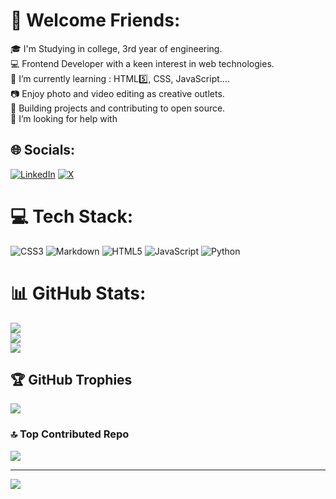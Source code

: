 # 💫 Welcome Friends:
🎓 I'm Studying in college, 3rd year of engineering.<br>💻 Frontend Developer with a keen interest in web technologies.<br>🌱 I’m currently learning : HTML5️⃣, CSS, JavaScript....<br>📷 Enjoy photo and video editing as creative outlets.<br>🚀 Building projects and contributing to open source.<br>🤝 I’m looking for help with


## 🌐 Socials:
[![LinkedIn](https://img.shields.io/badge/LinkedIn-%230077B5.svg?logo=linkedin&logoColor=white)](https://linkedin.com/in/pugal-pugalenthi-874624264) [![X](https://img.shields.io/badge/X-black.svg?logo=X&logoColor=white)](https://x.com/PUGALENTHI_123) 

# 💻 Tech Stack:
![CSS3](https://img.shields.io/badge/css3-%231572B6.svg?style=for-the-badge&logo=css3&logoColor=white) ![Markdown](https://img.shields.io/badge/markdown-%23000000.svg?style=for-the-badge&logo=markdown&logoColor=white) ![HTML5](https://img.shields.io/badge/html5-%23E34F26.svg?style=for-the-badge&logo=html5&logoColor=white) ![JavaScript](https://img.shields.io/badge/javascript-%23323330.svg?style=for-the-badge&logo=javascript&logoColor=%23F7DF1E) ![Python](https://img.shields.io/badge/python-3670A0?style=for-the-badge&logo=python&logoColor=ffdd54)
# 📊 GitHub Stats:
![](https://github-readme-stats.vercel.app/api?username=Pugalenthi-Parasuraman&theme=radical&hide_border=false&include_all_commits=false&count_private=true)<br/>
![](https://github-readme-streak-stats.herokuapp.com/?user=Pugalenthi-Parasuraman&theme=radical&hide_border=false)<br/>
![](https://github-readme-stats.vercel.app/api/top-langs/?username=Pugalenthi-Parasuraman&theme=radical&hide_border=false&include_all_commits=false&count_private=true&layout=compact)

## 🏆 GitHub Trophies
![](https://github-profile-trophy.vercel.app/?username=Pugalenthi-Parasuraman&theme=radical&no-frame=false&no-bg=false&margin-w=4)

### 🔝 Top Contributed Repo
![](https://github-contributor-stats.vercel.app/api?username=Pugalenthi-Parasuraman&limit=5&theme=radical&combine_all_yearly_contributions=true)

---
[![](https://visitcount.itsvg.in/api?id=Pugalenthi-Parasuraman&icon=2&color=0)](https://visitcount.itsvg.in)

<!-- Proudly created with GPRM ( https://gprm.itsvg.in ) -->
